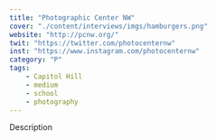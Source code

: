 ```yaml
---
title: "Photographic Center NW"
cover: "./content/interviews/imgs/hamburgers.png"
website: "http://pcnw.org/"
twit: "https://twitter.com/photocenternw"
inst: "https://www.instagram.com/photocenternw"
category: "P"
tags:
    - Capitol Hill
    - medium
    - school
    - photography
---
```


Description
